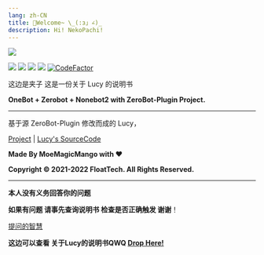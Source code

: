 ```yaml
---
lang: zh-CN
title: 🌈Welcome~ \_(:з」∠)_
description: Hi! NekoPachi!
---
```

![](https://simg.himoyo.cn/large/ec43126fgy1gvuakr2iwhj21hc0u0qfk.jpg)



![](https://img.shields.io/badge/HiMoYo-Lucy-blue)     ![](https://img.shields.io/badge/LICENSE-GPL3.0-brightgreen)   ![](https://img.shields.io/badge/Server-TencentCloud-yellowgreen)  ![](https://img.shields.io/badge/FrameWork-OneBot-blue)
[![CodeFactor](https://www.codefactor.io/repository/github/moyoez/lucy_zerobot/badge)](https://www.codefactor.io/repository/github/moyoez/lucy_zerobot)

这边是夹子 这是一份关于 Lucy 的说明书

**OneBot + Zerobot + Nonebot2 with ZeroBot-Plugin Project.**

---

基于源 ZeroBot-Plugin 修改而成的 Lucy，

[Project](https://github.com/FloatTech/ZeroBot-Plugin) | [Lucy's SourceCode](https://github.com/moyoez/Lucy_ZeroBot)

**Made By MoeMagicMango with ❤**

**Copyright © 2021-2022 FloatTech. All Rights Reserved.**

---

**本人没有义务回答你的问题**

**如果有问题 请事先查询说明书 检查是否正确触发 谢谢**！

[提问的智慧](https://github.com/ryanhanwu/How-To-Ask-Questions-The-Smart-Way/blob/main/README-zh\_CN.md)

**这边可以查看 关于Lucy的说明书QWQ [Drop Here!](/show)**
